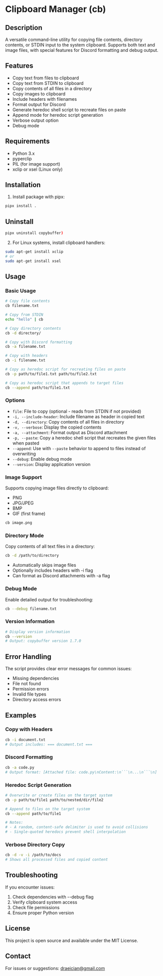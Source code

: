 # Clipboard Manager (cb)

## Description
A versatile command-line utility for copying file contents, directory contents, or STDIN input to the system clipboard. Supports both text and image files, with special features for Discord formatting and debug output.

## Features
- Copy text from files to clipboard
- Copy text from STDIN to clipboard
- Copy contents of all files in a directory
- Copy images to clipboard
- Include headers with filenames
- Format output for Discord
- Generate heredoc shell script to recreate files on paste
- Append mode for heredoc script generation
- Verbose output option
- Debug mode

## Requirements
- Python 3.x
- pyperclip
- PIL (for image support)
- xclip or xsel (Linux only)

## Installation
1. Install package with pipx:
```bash
pipx install .
```
## Uninstall
```bash
pipx uninstall copybuffer)
```

2. For Linux systems, install clipboard handlers:
```bash
sudo apt-get install xclip
# or
sudo apt-get install xsel
```

## Usage

### Basic Usage
```bash
# Copy file contents
cb filename.txt

# Copy from STDIN
echo "hello" | cb

# Copy directory contents
cb -d directory/

# Copy with Discord formatting
cb -a filename.txt

# Copy with headers
cb -i filename.txt

# Copy as heredoc script for recreating files on paste
cb -p path/to/file1.txt path/to/file2.txt

# Copy as heredoc script that appends to target files
cb --append path/to/file1.txt
```

### Options
- `file`: File to copy (optional - reads from STDIN if not provided)
- `-i, --include-header`: Include filename as header in copied text
- `-d, --directory`: Copy contents of all files in directory
- `-v, --verbose`: Display the copied contents
- `-a, --attachment`: Format output as Discord attachment
- `-p, --paste`: Copy a heredoc shell script that recreates the given files when pasted
- `--append`: Use with `--paste` behavior to append to files instead of overwriting
- `--debug`: Enable debug mode
- `--version`: Display application version

### Image Support
Supports copying image files directly to clipboard:
- PNG
- JPG/JPEG
- BMP
- GIF (first frame)

```bash
cb image.png
```

### Directory Mode
Copy contents of all text files in a directory:
```bash
cb -d /path/to/directory
```
- Automatically skips image files
- Optionally includes headers with -i flag
- Can format as Discord attachments with -a flag

### Debug Mode
Enable detailed output for troubleshooting:
```bash
cb --debug filename.txt
```

### Version Information
```bash
# Display version information
cb --version
# Output: copybuffer version 1.7.0
```

## Error Handling
The script provides clear error messages for common issues:
- Missing dependencies
- File not found
- Permission errors
- Invalid file types
- Directory access errors

## Examples

### Copy with Headers
```bash
cb -i document.txt
# Output includes: === document.txt ===
```

### Discord Formatting
```bash
cb -a code.py
# Output format: [Attached file: code.py\nContent:\n```\n...\n```\n]
```

### Heredoc Script Generation
```bash
# Overwrite or create files on the target system
cb -p path/to/file1 path/to/nested/dir/file2

# Append to files on the target system
cb --append path/to/file1

# Notes:
# - A random, content-safe delimiter is used to avoid collisions
# - Single-quoted heredocs prevent shell interpolation
```

### Verbose Directory Copy
```bash
cb -d -v -i /path/to/docs
# Shows all processed files and copied content
```

## Troubleshooting
If you encounter issues:
1. Check dependencies with --debug flag
2. Verify clipboard system access
3. Check file permissions
4. Ensure proper Python version

## License
This project is open source and available under the MIT License.

## Contact
For issues or suggestions: draeician@gmail.com
